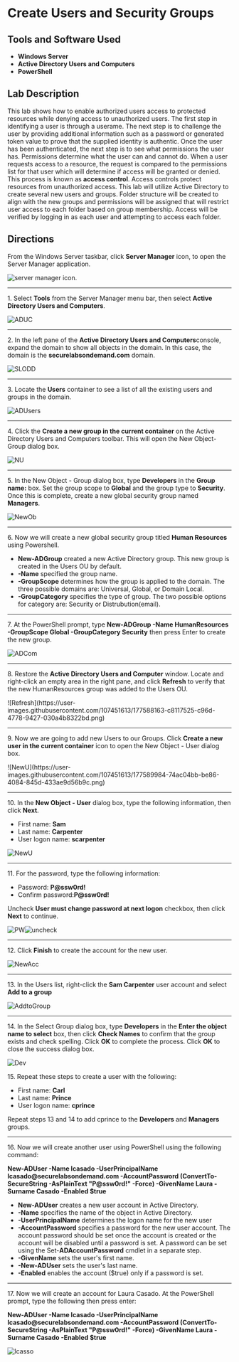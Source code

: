 <h1>Create Users and Security Groups</h1>

<h2>Tools and Software Used</h2>

- <b>Windows Server</b> 
- <b>Active Directory Users and Computers</b> 
- <b>PowerShell</b> 

<h2>Lab Description</h2>
  <p>This lab shows how to enable authorized users access to protected resources while denying access to unauthorized users. The first step in identifying a user is through a userame. The next step is to challenge the user by providing additional information such as a password or generated token value to prove that the supplied identity is authentic. Once the user has been authenticated, the next step is to see what permissions the user has. Permissions determine what the user can and cannot do. When a user requests access to a resource, the request is compared to the permissions list for that user which will determine if access will be granted or denied. This process is known as <b>access control</b>. Access controls protect resources from unauthorized access. This lab will utilize Active Directory to create several new users and groups. Folder structure will be created to align with the new groups and permissions will be assigned that will restrict user access to each folder based on group membership. Access will be verified by logging in as each user and attempting to access each folder. </p>
  
<h2>Directions</h2>
    <p>From the Windows Server taskbar, click <b>Server Manager</b> icon, to open the Server Manager application.</p>

![server manager icon](https://user-images.githubusercontent.com/107451613/177577215-136b235a-7600-40f6-a6bf-a7a5813decbc.png).

<hr>

<p>1. Select <b>Tools</b> from the Server Manager menu bar, then select <b>Active Directory Users and Computers</b>.

![ADUC](https://user-images.githubusercontent.com/107451613/177578610-469e2b16-28d0-435e-b210-ee9822ee1f04.png)

  <hr>
<p>2. In the left pane of the <b>Active Directory Users and Computers</b>console, expand the domain to show all objects in the domain. In this case, the domain is the <b>securelabsondemand.com</b> domain. 
  
![SLODD](https://user-images.githubusercontent.com/107451613/177579823-45945717-bc82-46bf-903b-000cd57bb349.png)
  
  <hr>

<p>3. Locate the <b>Users</b> container to see a list of all the existing users and groups in the domain. 
  
![ADUsers](https://user-images.githubusercontent.com/107451613/177580324-3b33cbd8-9a4a-4058-9010-5edb680f2589.png)
  
  <hr>
<p>4. Click the <b> Create a new group in the current container</b> on the Active Directory Users and Computers toolbar. This will open the New Object-Group dialog box.
  
  ![NU](https://user-images.githubusercontent.com/107451613/177581470-966a7695-01bb-40b4-9ce6-5c1cfd405b3e.png)
<hr>
<p>5. In the New Object - Group dialog box, type <b>Developers</b> in the <b>Group name:</b> box. Set the group scope to <b>Global</b> and the group type to <b>Security</b>. Once this is complete, create a new global security group named <b>Managers</b>.
  
![NewOb](https://user-images.githubusercontent.com/107451613/177581932-29f93495-29b5-47f6-bcc2-789334c93563.png)
  
  <hr>
<p>6. Now we will create a new global security group titled <b>Human Resources</b> using Powershell. 
<ul>
  <li><b>New-ADGroup</b> created a new Active Directory group. This new group is created in the Users OU by default.</li>
  <li><b>-Name</b> specified the group name.</li>
  <li><b>-GroupScope</b> determines how the group is applied to the domain. The three possible domains are: Universal, Global, or Domain Local.</li>
  <li><b>-GroupCategory</b> specifies the type of group. The two possible options for category are: Security or Distrubution(email).</li>
</ul></p>
  <hr>

<p>7. At the PowerShell prompt, type <b>New-ADGroup -Name HumanResources -GroupScope Global -GroupCategory Security</b> then press Enter to create the new group. </p>

![ADCom](https://user-images.githubusercontent.com/107451613/177585872-96c7e6d1-f59b-46bf-a295-bc404373c16c.png)

<hr>

<p>8. Restore the <b>Active Directory Users and Computer</b> window. Locate and right-click an empty area in the right pane, and click <b>Refresh</b> to verify that the new HumanResources group was added to the Users OU. </p>
![Refresh](https://user-images.githubusercontent.com/107451613/177588163-c8117525-c96d-4778-9427-030a4b8322bd.png)

<hr>

<p>9. Now we are going to add new Users to our Groups. Click <b> Create a new user in the current container</b> icon to open the New Object - User dialog box.</p>
![NewU](https://user-images.githubusercontent.com/107451613/177589984-74ac04bb-be86-4084-845d-433ae9d56b9c.png)

<hr>
<p>10. In the <b>New Object - User</b> dialog box, type the following information, then click <b>Next</b>.
<ul>
  <li>First name: <b>Sam</b></li>
  <li>Last name: <b>Carpenter</b></li>
  <li>User logon name: <b>scarpenter</b></li>
</ul></p>

![NewU](https://user-images.githubusercontent.com/107451613/177589984-74ac04bb-be86-4084-845d-433ae9d56b9c.png)

<hr>
<p>11. For the password, type the following information:
<ul>
  <li>Password: <b>P@ssw0rd!</b></li>
  <li>Confirm password:<b>P@ssw0rd!</b></li>
</ul></p>
<p>Uncheck <b>User must change password at next logon</b> checkbox, then click <b>Next</b> to continue.</p> 

![PW](https://user-images.githubusercontent.com/107451613/177596549-2cbb4b3d-b8a5-42ce-925f-9354c01888b3.png)![uncheck](https://user-images.githubusercontent.com/107451613/177597712-04e90475-09af-4b11-b913-3fbd24e6b4ef.png)

<hr>
<p>12. Click <b>Finish</b> to create the account for the new user.</p>

![NewAcc](https://user-images.githubusercontent.com/107451613/177598138-523f89d9-334c-42e5-a41c-99104d3ca1aa.png)

<hr>
<p>13. In the Users list, right-click the <b>Sam Carpenter</b> user account and select <b>Add to a group</b> </p>

![AddtoGroup](https://user-images.githubusercontent.com/107451613/177602581-49cf9afa-3dcc-435e-9f89-79b76cd9523c.png)

<hr>

<p>14. In the Select Group dialog box, type <b>Developers</b> in the <b>Enter the object name to select</b> box, then click <b>Check Names</b> to confirm that the group exists and check spelling. Click <b>OK</b> to complete the process. Click <b>OK</b> to close the success dialog box. </p>


![Dev](https://user-images.githubusercontent.com/107451613/177603444-896d0f6d-cd45-4c20-9246-684810bf2d98.png)


<p>15. Repeat these steps to create a user with the following:
  <ul>
  <li>First name: <b>Carl</b></li>
  <li>Last name: <b>Prince</b></li>
  <li>User logon name: <b>cprince</b></li>
</ul></p>
</p>
<p> Repeat steps 13 and 14 to add cprince to the <b>Developers</b> and <b>Managers</b> groups. </p>

<hr>
<p>16. Now we will create another user using PowerShell using the following command:</p>
<b>New-ADUser -Name lcasado -UserPrincipalName lcasado@securelabsondemand.com -AccountPassword (ConvertTo-SecureString -AsPlainText "P@ssw0rd!" -Force) -GivenName Laura -Surname Casado -Enabled $true </b></p>
<p>
  <ul>
  <li><b>New-ADUser</b> creates a new user account in Active Directory.</li>
  <li><b>-Name</b> specifies the name of the object in Active Directory.</li>
  <li><b>-UserPrincipalName</b> determines the logon name for the new user</li>
  <li><b>-AccountPassword</b> specifies a password for the new user account. The account password should be set once the account is created or the account will be disabled until a password is set. A password can be set using the Set-<b>ADAccountPassword</b> cmdlet in a separate step. </li>
  <li><b>-GivenName</b> sets the user's first name.</li>
  <li><b>-New-ADUser</b> sets the user's last name.</li>
  <li><b>-Enabled</b> enables the account ($true) only if a password is set.</li>
</ul></p>
<hr>
<p>17. Now we will create an account for Laura Casado. At the PowerShell prompt, type the following then press enter: <p><b>New-ADUser -Name lcasado -UserPrincipalName lcasado@securelabsondemand.com -AccountPassword (ConvertTo-SecureString -AsPlainText "P@ssw0rd!" -Force) -GivenName Laura -Surname Casado -Enabled $true</b></p>
  
  ![lcasso](https://user-images.githubusercontent.com/107451613/177608307-08e7c0b0-9222-4a14-bce3-0ca8faacb4de.png)
